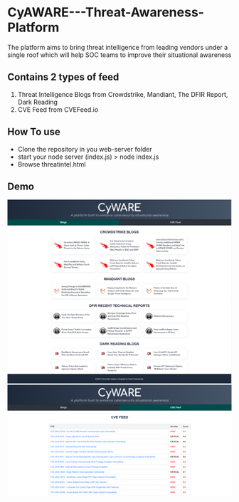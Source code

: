 # CyAWARE---Threat-Awareness-Platform
The platform aims to bring threat intelligence from leading vendors under a single roof which will help SOC teams to improve their situational awareness

## Contains 2 types of feed
1. Threat Intelligence Blogs from Crowdstrike, Mandiant, The DFIR Report, Dark Reading
2. CVE Feed from CVEFeed.io

## How To use
- Clone the repository in you web-server folder
- start your node server (index.js) > node index.js
- Browse threatintel.html

## Demo

<img title="1" alt="Alt text" src="./out/Capture.PNG">

<img title="1" alt="Alt text" src="./out/Capture2.PNG">

<img title="1" alt="Alt text" src="./out/Capture3.PNG">
